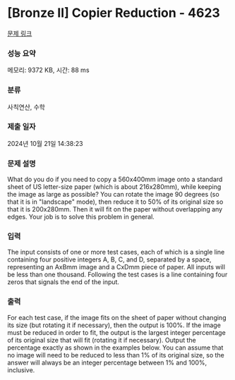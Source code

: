# [Bronze II] Copier Reduction - 4623 

[문제 링크](https://www.acmicpc.net/problem/4623) 

### 성능 요약

메모리: 9372 KB, 시간: 88 ms

### 분류

사칙연산, 수학

### 제출 일자

2024년 10월 21일 14:38:23

### 문제 설명

<p>What do you do if you need to copy a 560x400mm image onto a standard sheet of US letter-size paper (which is about 216x280mm), while keeping the image as large as possible? You can rotate the image 90 degrees (so that it is in "landscape" mode), then reduce it to 50% of its original size so that it is 200x280mm. Then it will fit on the paper without overlapping any edges. Your job is to solve this problem in general.</p>

### 입력 

 <p>The input consists of one or more test cases, each of which is a single line containing four positive integers A, B, C, and D, separated by a space, representing an AxBmm image and a CxDmm piece of paper. All inputs will be less than one thousand. Following the test cases is a line containing four zeros that signals the end of the input.</p>

### 출력 

 <p>For each test case, if the image fits on the sheet of paper without changing its size (but rotating it if necessary), then the output is 100%. If the image must be reduced in order to fit, the output is the largest integer percentage of its original size that will fit (rotating it if necessary). Output the percentage exactly as shown in the examples below. You can assume that no image will need to be reduced to less than 1% of its original size, so the answer will always be an integer percentage between 1% and 100%, inclusive.</p>

